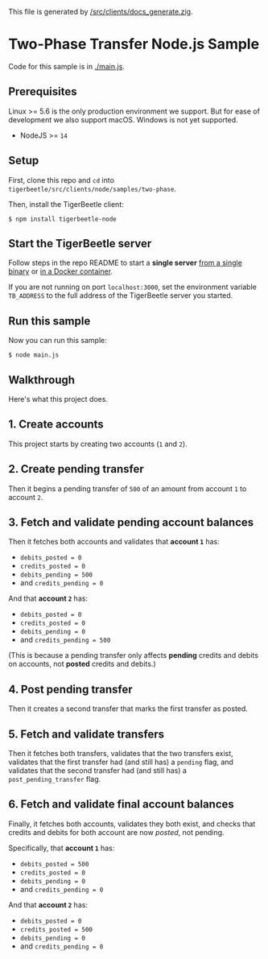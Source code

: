 This file is generated by
[/src/clients/docs_generate.zig](/src/clients/docs_generate.zig).

# Two-Phase Transfer Node.js Sample

Code for this sample is in [./main.js](./main.js).

## Prerequisites

Linux >= 5.6 is the only production environment we
support. But for ease of development we also support macOS. Windows is not yet supported.
* NodeJS >= `14`

## Setup

First, clone this repo and `cd` into `tigerbeetle/src/clients/node/samples/two-phase`.

Then, install the TigerBeetle client:

```console
$ npm install tigerbeetle-node
```

## Start the TigerBeetle server

Follow steps in the repo README to start a **single
server** [from a single
binary](/README.md#single-binary) or [in a Docker
container](/README.md#with-docker).

If you are not running on port `localhost:3000`, set
the environment variable `TB_ADDRESS` to the full
address of the TigerBeetle server you started.

## Run this sample

Now you can run this sample:

```console
$ node main.js
```

## Walkthrough

Here's what this project does.

## 1. Create accounts

This project starts by creating two accounts (`1` and `2`).

## 2. Create pending transfer

Then it begins a
pending transfer of `500` of an amount from account `1` to
account `2`.

## 3. Fetch and validate pending account balances

Then it fetches both accounts and validates that **account `1`** has:
 * `debits_posted = 0`
 * `credits_posted = 0`
 * `debits_pending = 500`
 * and `credits_pending = 0`

And that **account `2`** has:
 * `debits_posted = 0`
 * `credits_posted = 0`
 * `debits_pending = 0`
 * and `credits_pending = 500`

(This is because a pending
transfer only affects **pending** credits and debits on accounts,
not **posted** credits and debits.)

## 4. Post pending transfer

Then it creates a second transfer that marks the first
transfer as posted.

## 5. Fetch and validate transfers

Then it fetches both transfers, validates
that the two transfers exist, validates that the first
transfer had (and still has) a `pending` flag, and validates
that the second transfer had (and still has) a
`post_pending_transfer` flag.

## 6. Fetch and validate final account balances

Finally, it fetches both accounts, validates they both exist,
and checks that credits and debits for both account are now
*posted*, not pending.

Specifically, that **account `1`** has:
 * `debits_posted = 500`
 * `credits_posted = 0`
 * `debits_pending = 0`
 * and `credits_pending = 0`

And that **account `2`** has:
 * `debits_posted = 0`
 * `credits_posted = 500`
 * `debits_pending = 0`
 * and `credits_pending = 0`

